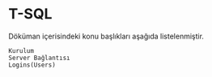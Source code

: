 # T-SQL

Döküman içerisindeki konu başlıkları aşağıda listelenmiştir.

`Kurulum`<br>
`Server Bağlantısı`<br>
`Logins(Users)`<br>
